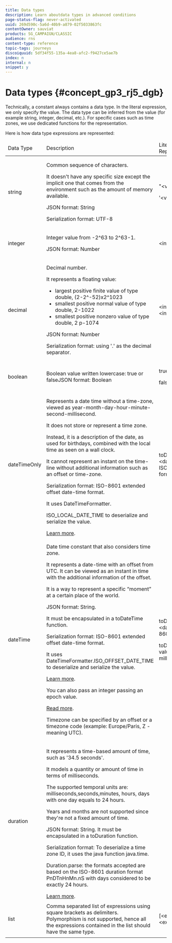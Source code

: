 ```yaml
---
title: Data types
description: Learn aboutdata types in advanced conditions
page-status-flag: never-activated
uuid: 269d590c-5a6d-40b9-a879-02f5033863fc
contentOwner: sauviat
products: SG_CAMPAIGN/CLASSIC
audience: rns
content-type: reference
topic-tags: journeys
discoiquuid: 5df34f55-135a-4ea8-afc2-f9427ce5ae7b
index: n
internal: n
snippet: y
---
```


# Data types {#concept_gp3_rj5_dgb}

Technically, a constant always contains a data type. In the literal expression, we only specify the value. The data type can be inferred from the value (for example string, integer, decimal, etc.). For specific cases such as time zones, we use dedicated functions for the representation. 

Here is how data type expressions are represented:

<table>
    <thead>
        <tr>
        <td>Data Type</td>
        <td>Description</td>
        <td>Literal Representation</td>
        <td>Example</td>
        </tr>
    </thead>
    <tbody>
    <tr>
        <td>string</td>
        <td><p>Common sequence of characters.</p><p>It doesn't have any specific size except the implicit one that comes from the environment such as the amount of memory available.</p><p>JSON format: String</p><p>Serialization format: UTF-8</p></td>
        <td><p>"&lt;value&gt;"</p><p>'&lt;value&gt;'</p></td>
        <td><p><pre>"hello world"</pre></p><p><pre>'hello world'</pre></p></td>
    </tr>
    <tr>
        <td>integer</td>
        <td><p>Integer value from -2^63 to 2^63-1.</p><p>JSON format: Number</p></td>
        <td>&lt;integer value&gt;</td>
        <td><p><pre>42</pre></p></td>
    </tr>
    <tr>
        <td>decimal</td>
        <td><p>Decimal number.</p>It represents a floating value:<ul><li>largest positive finite value of type double, (2-2^-52)x2^1023</li><li>smallest positive normal value of type double, 2-1022</li><li>smallest positive nonzero value of type double, 2 p-1074</li></ul></p><p>JSON format: Number</p><p>Serialization format: using '.' as the decimal separator.</p></td>
        <td>&lt;integer value&gt;.&lt;integer value&gt;</td>
        <td><p><pre>3.14</pre></p></td>
    </tr>
    <tr>
        <td>boolean</td>
        <td>Boolean value written lowercase: true or falseJSON format: Boolean</td>
        <td><p>true</p><p>false</p></td>
        <td><p><pre>true</pre></p></td>
    </tr>
    <tr>
        <td>dateTimeOnly</td>
        <td><p>Represents a date time without a time-zone, viewed as year-month-day-hour-minute-second-millisecond.</p><p>It does not store or represent a time zone.</p><p>Instead, it is a description of the date, as used for birthdays, combined with the local time as seen on a wall clock.</p><p>It cannot represent an instant on the time-line without additional information such as an offset or time-zone.</p><p>Serialization format: ISO-8601 extended offset date-time format.</p><p>It uses DateTimeFormatter.</p><p>ISO_LOCAL_DATE_TIME to deserialize and serialize the value.</p> <a href="https://docs.oracle.com/javase/8/docs/api/java/time/format/DateTimeFormatter.html#ISO_LOCAL_DATE_TIME">Learn more</a>.</td>
        <td><p>toDateTimeOnly("&lt;dateTimeOnly in ISO-8601 format&gt;")</p></td>
        <td><p><pre>toDateTimeOnly("1977-04-22T06:00:00")</pre></p><p>Example of serialized dateTimeOnly:</p><p>2011-12-03T15:15:30</p></td>
    </tr>
    <tr>
        <td>dateTime</td>
        <td><p>Date time constant that also considers time zone.</p><p>It represents a date-time with an offset from UTC. It can be viewed as an instant in time with the additional information of the offset. </p><p>It is a way to represent a specific “moment” at a certain place of the world.</p><p>JSON format: String.</p><p> It must be encapsulated in a toDateTime function.</p><p>
        Serialization format: ISO-8601 extended offset date-time format.</p><p> It uses DateTimeFormatter.ISO_OFFSET_DATE_TIME to deserialize and serialize the value.</p> <a href="https://docs.oracle.com/javase/8/docs/api/java/time/format/DateTimeFormatter.html#ISO_OFFSET_DATE_TIME">Learn more</a>. 
        <p>You can also pass an integer passing an epoch value.</p> <a href="https://www.epochconverter.com/">Read more</a>.</p>
        <p>Timezone can be specified by an offset or a timezone code (example: Europe/Paris, Z - meaning UTC).</p></td>
        <td><p>toDateTime("&lt;dateTime in ISO-8601 format&gt;")</p>
        <p>toDateTime(&lt;integer value of an epoch in milliseconds&gt;)</p></td>
        <td><p><pre>toDateTime("1977-04-22T06:00:00Z")</pre></p><p><pre>toDateTime("2011-12-03T15:15:30Z")</pre></p><p><pre>toDateTime("2011-12-03T15:15:30.123Z")</pre></p><p><pre>toDateTime("2011-12-03T15:15:30.123+02:00")</pre></p><p><pre>toDateTime("2011-12-03T15:15:30.123-00:20")</pre></p><p><pre> toDateTime(1560762190189)</pre></p></td>
    </tr>
    <tr>
        <td>duration</td>
        <td><p>It represents a time-based amount of time, such as '34.5 seconds'.</p><p> It models a quantity or amount of time in terms of milliseconds.</p><p>The supported temporal units are: milliseconds,seconds,minutes, hours, days with one day equals to 24 hours.</p><p> Years and months are not supported since they're not a fixed amount of time.</p><p>JSON format: String. It must be encapsulated in a toDuration function.</p><p>Serialization format: To deserialize a time zone ID, it uses the java function java.time.</p><p>Duration.parse: the formats accepted are based on the ISO-8601 duration format PnDTnHnMn.nS with days considered to be exactly 24 hours.</p><a href="https://docs.oracle.com/javase/8/docs/api/java/time/Duration.html#parse-java.lang.CharSequence-">Learn more</a>.</td>
        <td></td>
    </tr>
    <tr>
        <td>list</td>
        <td>Comma separated list of expressions using square brackets as delimiters. Polymorphism is not supported, hence all the expressions contained in the list should have the same type.</td>
        <td>[&lt;expression&gt;, &lt;expression&gt;, ... ]</td>
        <td><p><pre>["value1","value2"]</pre></p><p><pre>[3,5]</pre></p><p><pre>[toDuration(500),toDuration(800)]</pre></p></td>
    </tr>
    </tbody>
</table>

<!--<table>
    <thead>
        <tr>
        <td id="tbl5">Data Type</td>
        <td id="tbl6">Description</td>
        <td id="tbl7">Literal Representation</td>
        <td id="tbl8">Example</td>
        </tr>
    </thead>
    <tbody>
    <tr>
        <td headers="tbl5">string</td>
        <td headers="tbl6"><p>Common sequence of characters.</p><p>It doesn't have any specific size except the implicit one that comes from the environment such as the amount of memory available.</p><p>JSON format: String</p><p>Serialization format: UTF-8</p></td>
        <td headers="tbl7"><p>"&lt;value&gt;"</p><p>'&lt;value&gt;'</p></td>
        <td headers="tbl8"><p></p><pre>"hello world"</pre><p></p><p></p><pre>'hello world'</pre><p></p></td>
    </tr>
    <tr>
        <td headers="tbl5">integer</td>
        <td headers="tbl6"><p>Integer value from -2^63 to 2^63-1.</p><p>JSON format: Number</p></td>
        <td headers="tbl7">&lt;integer value&gt;</td>
        <td headers="tbl8"><p></p><pre>42</pre><p></p></td>
    </tr>
    <tr>
        <td headers="tbl5">decimal</td>
        <td headers="tbl6"><p>Decimal number.</p>It represents a floating value:<ul><li>largest positive finite value of type double, (2-2^-52)x2^1023</li><li>smallest positive normal value of type double, 2-1022</li><li>smallest positive nonzero value of type double, 2 p-1074</li></ul><p></p><p>JSON format: Number</p><p>Serialization format: using '.' as the decimal separator.</p></td>
        <td headers="tbl7">&lt;integer value&gt;.&lt;integer value&gt;</td>
        <td headers="tbl8"><p></p><pre>3.14</pre><p></p></td>
    </tr>
    <tr>
        <td headers="tbl5">boolean</td>
        <td headers="tbl6">Boolean value written lowercase: true or falseJSON format: Boolean</td>
        <td headers="tbl7"><p>true</p><p>false</p></td>
        <td headers="tbl8"><p></p><pre>true</pre><p></p></td>
    </tr>
    <tr>
        <td headers="tbl5">dateTimeOnly</td>
        <td headers="tbl6"><p>Represents a date time without a time-zone, viewed as year-month-day-hour-minute-second-millisecond.</p><p>It does not store or represent a time zone.</p><p>Instead, it is a description of the date, as used for birthdays, combined with the local time as seen on a wall clock.</p><p>It cannot represent an instant on the time-line without additional information such as an offset or time-zone.</p><p>Serialization format: ISO-8601 extended offset date-time format.</p><p>It uses DateTimeFormatter.</p><p>ISO_LOCAL_DATE_TIME to deserialize and serialize the value.</p> <a href="https://docs.oracle.com/javase/8/docs/api/java/time/format/DateTimeFormatter.html#ISO_LOCAL_DATE_TIME">Learn more</a>.</td>
        <td headers="tbl7"><p>toDateTimeOnly("&lt;dateTimeOnly in ISO-8601 format&gt;")</p></td>
        <td headers="tbl8"><p></p><pre>toDateTimeOnly("1977-04-22T06:00:00")</pre><p></p><p>Example of serialized dateTimeOnly:</p><p>2011-12-03T15:15:30</p></td>
    </tr>
    <tr>
        <td headers="tbl5">dateTime</td>
        <td headers="tbl6"><p>Date time constant that also considers time zone.</p><p>It represents a date-time with an offset from UTC. It can be viewed as an instant in time with the additional information of the offset. </p><p>It is a way to represent a specific “moment” at a certain place of the world.</p><p>JSON format: String.</p><p> It must be encapsulated in a toDateTime function.</p><p>
        Serialization format: ISO-8601 extended offset date-time format.</p><p> It uses DateTimeFormatter.ISO_OFFSET_DATE_TIME to deserialize and serialize the value.</p> <a href="https://docs.oracle.com/javase/8/docs/api/java/time/format/DateTimeFormatter.html#ISO_OFFSET_DATE_TIME">Learn more</a>. 
        <p>You can also pass an integer passing an epoch value.</p> <a href="https://www.epochconverter.com/">Read more</a>.<p></p>
        <p>Timezone can be specified by an offset or a timezone code (example: Europe/Paris, Z - meaning UTC).</p></td>
        <td headers="tbl7"><p>toDateTime("&lt;dateTime in ISO-8601 format&gt;")</p>
        <p>toDateTime(&lt;integer value of an epoch in milliseconds&gt;)</p></td>
        <td headers="tbl8"><p></p><pre>toDateTime("1977-04-22T06:00:00Z")</pre><p></p><p></p><pre>toDateTime("2011-12-03T15:15:30Z")</pre><p></p><p></p><pre>toDateTime("2011-12-03T15:15:30.123Z")</pre><p></p><p></p><pre>toDateTime("2011-12-03T15:15:30.123+02:00")</pre><p></p><p></p><pre>toDateTime("2011-12-03T15:15:30.123-00:20")</pre><p></p><p></p><pre> toDateTime(1560762190189)</pre><p></p></td>
    </tr>
    <tr>
        <td headers="tbl5">duration</td>
        <td headers="tbl6"><p>It represents a time-based amount of time, such as '34.5 seconds'.</p><p> It models a quantity or amount of time in terms of milliseconds.</p><p>The supported temporal units are: milliseconds,seconds,minutes, hours, days with one day equals to 24 hours.</p><p> Years and months are not supported since they're not a fixed amount of time.</p><p>JSON format: String. It must be encapsulated in a toDuration function.</p><p>Serialization format: To deserialize a time zone ID, it uses the java function java.time.</p><p>Duration.parse: the formats accepted are based on the ISO-8601 duration format PnDTnHnMn.nS with days considered to be exactly 24 hours.</p><a href="https://docs.oracle.com/javase/8/docs/api/java/time/Duration.html#parse-java.lang.CharSequence-">Learn more</a>.</td>
        <td headers="tbl7"><p></p><pre>toDuration("&lt;duration in ISO-8601 format&gt;")</pre><p></p><p></p><p></p><p></p><pre>toDuration(&lt;duration in milliseconds&gt;)</pre><p></p></td>
        <td headers="tbl8"><p></p><pre>toDuration("PT5S") // 5 seconds</pre><p></p><p></p><pre>toDuration(500) // 500mstoDuration("PT20.345S") -- parses as "20.345 seconds"</pre><p></p><p></p><pre>toDuration("PT15M") -- parses as "15 minutes" (where a minute is 60 seconds)</pre><p></p><p></p><pre>toDuration("PT10H") -- parses as "10 hours" (where an hour is 3600 seconds)</pre><p></p><p></p><pre>toDuration("P2D") -- parses as "2 days" (where a day is 24 hours or 86400 seconds)</pre><p></p><p></p><pre>toDuration("P2DT3H4M") -- parses as "2 days, 3 hours and 4 minutes"</pre><p></p><p></p><pre>toDuration("P-6H3M") -- parses as "-6 hours and +3 minutes"</pre><p></p><p></p><pre>toDuration("-P6H3M") -- parses as "-6 hours and -3 minutes"</pre><p></p><p></p><pre>toDuration("-P-6H+3M") -- parses as "+6 hours and -3 minutes"</pre><p></p></td>
    </tr>
    <tr>
        <td headers="tbl5">list</td>
        <td headers="tbl6">Comma separated list of expressions using square brackets as delimiters. Polymorphism is not supported, hence all the expressions contained in the list should have the same type.</td>
        <td headers="tbl7">[&lt;expression&gt;, &lt;expression&gt;, ... ]</td>
        <td headers="tbl8"><p></p><pre>["value1","value2"]</pre><p></p><p></p><pre>[3,5]</pre><p></p><p></p><pre>[toDuration(500),toDuration(800)]</pre><p></p></td>
    </tr>
    </tbody>
</table>-->


<!--<td><p>toDuration("&lt;duration in ISO-8601 format&gt;")</p><p>toDuration(&lt;duration in milliseconds&gt;)</p></td>
        <td><p><pre>toDuration("PT5S") // 5 seconds</pre></p><p><pre>toDuration(500) // 500mstoDuration("PT20.345S") -- parses as "20.345 seconds"</pre></p><p><pre>toDuration("PT15M") -- parses as "15 minutes" (where a minute is 60 seconds)</pre></p><p><pre>toDuration("PT10H") -- parses as "10 hours" (where an hour is 3600 seconds)</pre></p><p><pre>toDuration("P2D") -- parses as "2 days" (where a day is 24 hours or 86400 seconds)</pre></p><p><pre>toDuration("P2DT3H4M") -- parses as "2 days, 3 hours and 4 minutes"</pre></p><p><pre>toDuration("P-6H3M") -- parses as "-6 hours and +3 minutes"</pre></p><p><pre>toDuration("-P6H3M") -- parses as "-6 hours and -3 minutes"</pre></p><p><pre>toDuration("-P-6H+3M") -- parses as "+6 hours and -3 minutes"</pre></p></td>-->